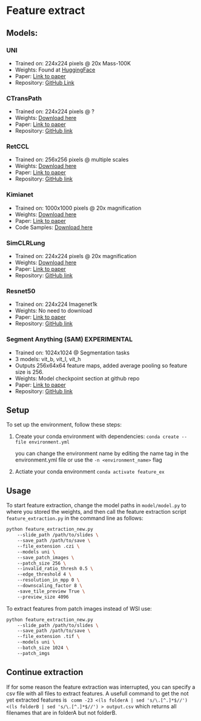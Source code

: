 # Feature extract

## Models:

### UNI

- Trained on: 224x224 pixels @ 20x Mass-100K
- Weights: Found at [HuggingFace](https://huggingface.co/MahmoodLab/UNI)
- Paper: [Link to paper](https://www.nature.com/articles/s41591-024-02857-3)
- Repository: [GitHub Link](https://github.com/mahmoodlab/uni)


### CTransPath

- Trained on: 224x224 pixels @ ?
- Weights: [Download here](https://drive.google.com/file/d/1DoDx_70_TLj98gTf6YTXnu4tFhsFocDX/view)
- Paper: [Link to paper](https://www.sciencedirect.com/science/article/abs/pii/S1361841522002043)
- Repository: [GitHub link](https://github.com/Xiyue-Wang/TransPath)

### RetCCL

- Trained on: 256x256 pixels @ multiple scales
- Weights: [Download here](https://drive.google.com/drive/folders/1AhstAFVqtTqxeS9WlBpU41BV08LYFUnL)
- Paper: [Link to paper](https://www.sciencedirect.com/science/article/abs/pii/S1361841522002730)
- Repository: [GitHub link](https://github.com/Xiyue-Wang/RetCCL)

### Kimianet

- Trained on: 1000x1000 pixels @ 20x magnification
- Weights: [Download here](https://kimialab.uwaterloo.ca/kimia/index.php/sdm_downloads/kimianet-weights/)
- Paper: [Link to paper](https://arxiv.org/abs/2101.07903)
- Code Samples: [Download here](https://kimialab.uwaterloo.ca/kimia/index.php/sdm_downloads/kimianet-feature-extraction-code-samples/)

### SimCLRLung

- Trained on: 224x224 pixels @ 20x magnification
- Weights: [Download here](https://github.com/vkola-lab/tmi2022/blob/main/feature_extractor/model.pth)
- Paper: [Link to paper](https://ieeexplore.ieee.org/document/9779215)
- Repository: [GitHub link](https://github.com/vkola-lab/tmi2022)

### Resnet50

- Trained on: 224x224 Imagenet1k
- Weights: No need to download
- Paper: [Link to paper](https://arxiv.org/abs/1512.03385)
- Repository: [GitHub link](https://github.com/pytorch/vision/blob/main/torchvision/models/resnet.py)

### Segment Anything (SAM) EXPERIMENTAL

- Trained on: 1024x1024 @ Segmentation tasks
- 3 models: vit_b, vit_l, vit_h
- Outputs 256x64x64 feature maps, added average pooling so feature size is 256.
- Weights: Model checkpoint section at github repo
- Paper: [Link to paper](https://ai.facebook.com/research/publications/segment-anything/)
- Repository: [GitHub link](https://github.com/facebookresearch/segment-anything)

## Setup

To set up the environment, follow these steps:

1. Create your conda environment with dependencies:
   ``conda create --file environment.yml``
	
	you can change the environment name by editing the name tag in the environment.yml file or use the ``-n <environment_name>`` flag

2. Actiate your conda environment
	``conda activate feature_ex``

## Usage

To start feature extraction, change the model paths in `model/model.py` to where you stored the weights, and then call the feature extraction script `feature_extraction.py` in the command line as follows:

```bash
python feature_extraction_new.py
	--slide_path /path/to/slides \ 
	--save_path /path/to/save \ 
	--file_extension .czi \  
	--models uni \ 
	--save_patch_images \ 
	--patch_size 256 \ 
	--invalid_ratio_thresh 0.5 \ 
	--edge_threshold 4 \ 
	--resolution_in_mpp 0 \ 
	--downscaling_factor 8 \ 
	-save_tile_preview True \ 
	--preview_size 4096
```

To extract features from patch images instead of WSI use:

```bash
python feature_extraction_new.py
	--slide_path /path/to/slides \ 
	--save_path /path/to/save \ 
	--file_extension .tif \ 
	--models uni \ 
	--batch_size 1024 \ 
	--patch_imgs
```

## Continue extraction

If for some reason the feature extraction was interrupted, you can specify a csv file with all files to extract features. A usefull command to get the not yet extracted features is
`` comm -23 <(ls folderA | sed 's/\.[^.]*$//') <(ls folderB | sed 's/\.[^.]*$//') > output.csv``
which returns all filenames that are in folderA but not folderB.
```